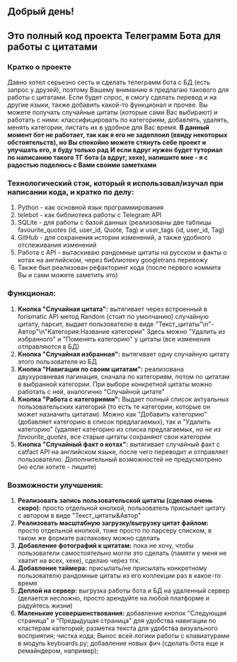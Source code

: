## Добрый день!
## Это полный код проекта Телеграмм Бота для работы с цитатами

### Кратко о проекте
Давно хотел серьезно сесть и сделать телеграмм бота с БД (есть запрос у друзей), поэтому Вашему вниманию я предлагаю такового для работы с цитатами.
Если будет спрос, я смогу сделать перевод и на другие языки, также добавить какой-то функционал и прочее.
Вы можете получать случайные цитаты (которые сами Вас выбирают) и работать с ними: классифицировать по категориям, добавлять, удалять, менять категории, листать их в удобное для Вас время.
**В данный момент бот не работает, так как я его не задеплоил (ввиду некоторых обстоятельств), но Вы спокойно можете стянуть себе проект и улучшать его, я буду только рад**
**И если вдруг нужен будет туториал по написанию такого ТГ бота (а вдруг, хехе), напишите мне - я с радостью поделюсь с Вами своими заметками**

### Технологический стэк, который я использовал/изучал при написании кода, и кратко по делу:
1) Python - как основной язык программирования
2) telebot - как библиотека работы с Telegram API
3) SQLite - для работы с базой данных (реализованы две таблицы favourite_quotes (id, user_id, Quote, Tag) и user_tags (id, user_id, Tag)
4) GitHub - для сохранения истории изменений, а также удобного отслеживания изменений
5) Работа с API - вытаскиваю рандомные цитаты на русском и факты о котах на английском, через библиотеку googletrans перевожу
6) Также был реализован рефакторинг кода (после первого коммита Вы и сами можете заметить это)

### Функционал:
1) **Кнопка "Случайная цитата":** вытягивает через встроенный в forismatic API метод Random (стоит по умолчанию) случайную цитату, парсит,
                                                                           выдает пользователю в виде "Текст_цитаты"\n"- Автор"\n"Категория:Название категории"
   Здесь можно "Удалить из избранного" и "Поменять категорию" у цитаты (все изменения отправляются в БД)
3) **Кнопка "Случайная избранная":** вытягивает одну случайную цитату этого пользователя из БД
4) **Кнопка "Навигация по своим цитатам":** реализована двухуровневая пагинация, сначала по категориям, потом по цитатам в выбранной категории.
   При выборе конкретной цитаты можно работать с ней, аналогично "Случайной цитате"
6) **Кнопка "Работа с категориями":** Выдает полный список актуальных пользовательских категорий (то есть те категории, которые он может назначить цитатам).
   Можно как "Добавить категорию" (добавляет категорию в список предлагаемых), так и "Удалить категорию"
                                                                                     (удаляет категорию из списка предлагаемых, _но не из favourite_quotes_, все старые цитаты сохраняют свои категории
7) **Кнопка "Случайный факт о котах":** вытягивает случайный факт с catfact API на английском языке, после чего переводит и отправляет пользователю. Дополнительный возможностей не предусмотрено (но если хотите - пишите)

### Возможности улучшения:
1) **Реализовать запись пользовательской цитаты (сделаю очень скоро):** просто отдельной кнопкой, пользователь присылает цитату с автором в виде "Текст_цитаты&Автор"
2) **Реализовать масштабную загрузку/выгрузку цитат файлом:** просто отдельной кнопкой, тоже просто по парсеру списком, в таком же формате распаковку можно сделать
3) **Добавление фотографий к цитатам:** пока не хочу, чтобы пользователи самостоятельно могли это сделать (памяти у меня не хватит на всех, хехе), сделаю через тгк.
4) **Добавление таймера:** присылать/не присылать конкретному пользователю рандомные цитаты из его коллекции раз в какое-то время
5) **Деплой на сервер:** выгрузка работы бота и БД на удаленный сервер (делается несложно, просто арендуйте на любой платформе и радуйтесь жизни)
6) **Маленькие усовершенствования:** добавление кнопок "Следующая страница" и "Предыдущая страница" для удобства навигации по кластерам категорий; разметка текста для удобства визуального восприятия; чистка кода;
   Вынос всей логики работы с клавиатурами в модуль keyboards.py; добавление новых фич (сделать бота еще и ремайндером, например);
